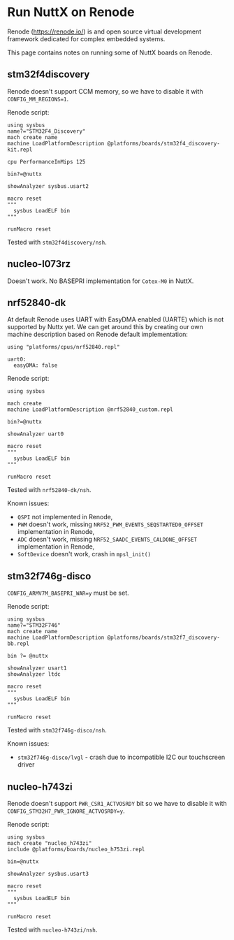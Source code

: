 # Run NuttX on Renode

Renode (<https://renode.io/>) is and open source virtual development
framework dedicated for complex embedded systems.

This page contains notes on running some of NuttX boards on Renode.

## stm32f4discovery

Renode doesn't support CCM memory, so we have to disable it with
`CONFIG_MM_REGIONS=1`.

Renode script:

    using sysbus
    name?="STM32F4_Discovery"
    mach create name
    machine LoadPlatformDescription @platforms/boards/stm32f4_discovery-kit.repl
    
    cpu PerformanceInMips 125
    
    bin?=@nuttx
    
    showAnalyzer sysbus.usart2
    
    macro reset
    """
      sysbus LoadELF bin
    """
    
    runMacro reset

Tested with `stm32f4discovery/nsh`.

## nucleo-l073rz

Doesn't work. No BASEPRI implementation for `Cotex-M0` in NuttX.

## nrf52840-dk

At default Renode uses UART with EasyDMA enabled (UARTE) which is not
supported by Nuttx yet. We can get around this by creating our own
machine description based on Renode default implementation:

    using "platforms/cpus/nrf52840.repl"
    
    uart0:
      easyDMA: false

Renode script:

    using sysbus
    
    mach create
    machine LoadPlatformDescription @nrf52840_custom.repl
    
    bin?=@nuttx
    
    showAnalyzer uart0
    
    macro reset
    """
      sysbus LoadELF bin
    """
    
    runMacro reset

Tested with `nrf52840-dk/nsh`.

Known issues:

  - `QSPI` not implemented in Renode,
  - `PWM` doesn't work, missing `NRF52_PWM_EVENTS_SEQSTARTED0_OFFSET`
    implementation in Renode,
  - `ADC` doesn't work, missing `NRF52_SAADC_EVENTS_CALDONE_OFFSET`
    implementation in Renode,
  - `SoftDevice` doesn't work, crash in `mpsl_init()`

## stm32f746g-disco

`CONFIG_ARMV7M_BASEPRI_WAR=y` must be set.

Renode script:

    using sysbus
    name?="STM32F746"
    mach create name
    machine LoadPlatformDescription @platforms/boards/stm32f7_discovery-bb.repl
    
    bin ?= @nuttx
    
    showAnalyzer usart1
    showAnalyzer ltdc
    
    macro reset
    """
      sysbus LoadELF bin
    """
    
    runMacro reset

Tested with `stm32f746g-disco/nsh`.

Known issues:

  - `stm32f746g-disco/lvgl` - crash due to incompatible I2C our
    touchscreen driver

## nucleo-h743zi

Renode doesn't support `PWR_CSR1_ACTVOSRDY` bit so we have to disable it
with `CONFIG_STM32H7_PWR_IGNORE_ACTVOSRDY=y`.

Renode script:

    using sysbus
    mach create "nucleo_h743zi"
    include @platforms/boards/nucleo_h753zi.repl
    
    bin=@nuttx
    
    showAnalyzer sysbus.usart3
    
    macro reset
    """
      sysbus LoadELF bin
    """
    
    runMacro reset

Tested with `nucleo-h743zi/nsh`.
